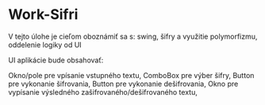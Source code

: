 # Work-Sifri

V tejto úlohe je cieľom oboznámiť sa s:  swing, šifry a využitie polymorfizmu, oddelenie logiky od UI 

UI aplikácie bude obsahovať:

Okno/pole pre vpísanie vstupného textu, 
ComboBox pre výber šifry, 
Button pre vykonanie šifrovania, 
Button pre vykonanie dešifrovania, 
Okno pre vypísanie výsledného zašifrovaného/dešifrovaného textu,
